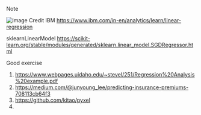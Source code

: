 Note

![image](https://user-images.githubusercontent.com/69342162/150293991-ce1998a2-b8fa-499b-9e9b-50c0760193cc.png)
Credit IBM https://www.ibm.com/in-en/analytics/learn/linear-regression

sklearnLinearModel
https://scikit-learn.org/stable/modules/generated/sklearn.linear_model.SGDRegressor.html

Good exercise
1. https://www.webpages.uidaho.edu/~stevel/251/Regression%20Analysis%20example.pdf
2. https://medium.com/@junyoung_lee/predicting-insurance-premiums-708113cb64f3
3. https://github.com/kitao/pyxel
4. 
